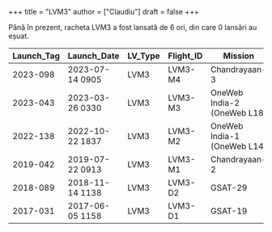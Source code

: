 +++
title = "LVM3"
author = ["Claudiu"]
draft = false
+++

Până în prezent, racheta LVM3 a fost lansată de 6 ori, din care 0 lansări au eșuat.

| Launch_Tag | Launch_Date     | LV_Type | Flight_ID | Mission                     | Launch_Site | Country | Outcome |
|------------|-----------------|---------|-----------|-----------------------------|-------------|---------|---------|
| 2023-098   | 2023-07-14 0905 | LVM3    | LVM3-M4   | Chandrayaan-3               | SHAR SLP    | IN      | S       |
| 2023-043   | 2023-03-26 0330 | LVM3    | LVM3-M3   | OneWeb India-2 (OneWeb L18) | SHAR SLP    | IN      | S       |
| 2022-138   | 2022-10-22 1837 | LVM3    | LVM3-M2   | OneWeb India-1 (OneWeb L14) | SHAR SLP    | IN      | S       |
| 2019-042   | 2019-07-22 0913 | LVM3    | LVM3-M1   | Chandrayaan-2               | SHAR SLP    | IN      | S       |
| 2018-089   | 2018-11-14 1138 | LVM3    | LVM3-D2   | GSAT-29                     | SHAR SLP    | IN      | S       |
| 2017-031   | 2017-06-05 1158 | LVM3    | LVM3-D1   | GSAT-19                     | SHAR SLP    | IN      | S       |
